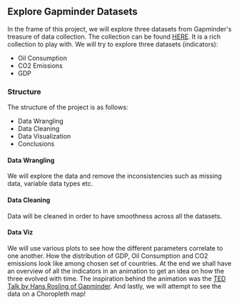 ## Explore Gapminder Datasets
In the frame of this project, we will explore three datasets from Gapminder's treasure of data collection. The collection can be found [HERE](https://www.gapminder.org/data/ "HERE"). It is a rich collection to play with. We will try to explore three datasets (indicators):
- Oil Consumption
- CO2 Emissions
- GDP

### Structure
The structure of the project is as follows:
- Data Wrangling
- Data Cleaning
- Data Visualization
- Conclusions

#### Data Wrangling
We will explore the data and remove the inconsistencies such as missing data, variable data types etc.

#### Data Cleaning
Data will be cleaned in order to have smoothness across all the datasets.

#### Data Viz
We will use various plots to see how the different parameters correlate to one another. How the distribution of GDP, Oil Consumption and CO2 emissions look like among chosen set of countries.
At the end we shall have an overview of all the indicators in an animation to get an idea on how the three evolved with time. The inspiration behind the animation was the [TED Talk by Hans Rosling of Gapminder](https://www.youtube.com/watch?v=hVimVzgtD6w "TED Talk by Hans Rosling of Gapminder").
And lastly, we will attempt to see the data on a Choropleth map!

